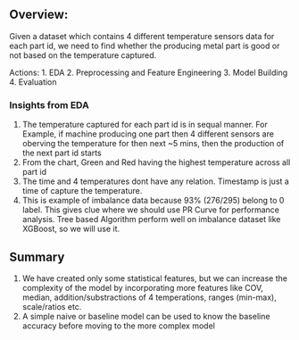 ## Overview:
Given a dataset which contains 4 different temperature sensors data for each part id, we need to find whether the producing metal part is good or not based on the temperature captured.    

Actions:
    1. EDA
    2. Preprocessing and Feature Engineering
    3. Model Building
    4. Evaluation

### Insights from EDA
1. The temperature captured for each part id is in sequal manner. For Example, if machine producing one part then 4 different sensors are oberving the temperature for then next ~5 mins, then the production of the next part id starts
2. From the chart, Green and Red having the highest temperature across all part id 
3. The time and 4 temperatures dont have any relation. Timestamp is just a time of capture the temperature. 
4. This is example of imbalance data because 93% (276/295) belong to 0 label. This gives clue where we should use PR Curve for performance analysis. Tree based Algorithm perform well on imbalance dataset like XGBoost, so we will use it.

## Summary
1. We have created only some statistical features, but we can increase the complexity of the model by incorporating more 
features like COV, median, addition/substractions of 4 temperations, ranges (min-max), scale/ratios etc.  
2. A simple naive or baseline model can be used to know the baseline accuracy before moving to the more complex model
